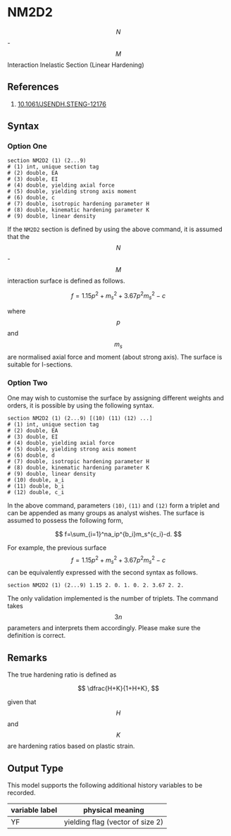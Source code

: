 # NM2D2

$$N$$-$$M$$ Interaction Inelastic Section (Linear Hardening)

## References

1. [10.1061/JSENDH.STENG-12176](http://dx.doi.org/10.1061/JSENDH.STENG-12176)

## Syntax

### Option One

```
section NM2D2 (1) (2...9)
# (1) int, unique section tag
# (2) double, EA
# (3) double, EI
# (4) double, yielding axial force
# (5) double, yielding strong axis moment
# (6) double, c
# (7) double, isotropic hardening parameter H
# (8) double, kinematic hardening parameter K
# (9) double, linear density
```

If the `NM2D2` section is defined by using the above command, it is assumed that the $$N$$-$$M$$ interaction surface is
defined as follows.

$$
f=1.15p^2+m_s^2+3.67p^2m_s^2-c
$$

where $$p$$ and $$m_s$$ are normalised axial force and moment (about strong axis). The surface is suitable for
I-sections.

### Option Two

One may wish to customise the surface by assigning different weights and orders, it is possible by using the following
syntax.

```
section NM2D2 (1) (2...9) [(10) (11) (12) ...]
# (1) int, unique section tag
# (2) double, EA
# (3) double, EI
# (4) double, yielding axial force
# (5) double, yielding strong axis moment
# (6) double, d
# (7) double, isotropic hardening parameter H
# (8) double, kinematic hardening parameter K
# (9) double, linear density
# (10) double, a_i
# (11) double, b_i
# (12) double, c_i
```

In the above command, parameters `(10)`, `(11)` and `(12)` form a triplet and can be appended as many groups as analyst
wishes. The surface is assumed to possess the following form,

$$
f=\sum_{i=1}^na_ip^{b_i}m_s^{c_i}-d.
$$

For example, the previous surface $$f=1.15p^2+m_s^2+3.67p^2m_s^2-c$$ can be equivalently expressed with the second
syntax as follows.

```
section NM2D2 (1) (2...9) 1.15 2. 0. 1. 0. 2. 3.67 2. 2.
```

The only validation implemented is the number of triplets. The command takes $$3n$$ parameters and interprets them
accordingly. Please make sure the definition is correct.

## Remarks

The true hardening ratio is defined as

$$
\dfrac{H+K}{1+H+K},
$$

given that $$H$$ and $$K$$ are hardening ratios based on plastic strain.

## Output Type

This model supports the following additional history variables to be recorded.

| variable label | physical meaning                 |
|----------------|----------------------------------|
| YF             | yielding flag (vector of size 2) |
